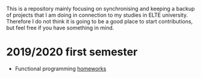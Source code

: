
This is a repository mainly focusing on synchronising and keeping a backup of projects that I am doing in connection to my studies in ELTE university. Therefore I do not think it is going to be a good place to start contributions, but feel free if you have something in mind.

# 2019/2020 first semester

* Functional programming [homeworks](funcprog/bead)
